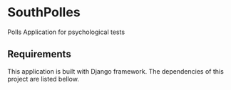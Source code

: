 SouthPolles
===========

Polls Application for psychological tests

Requirements
------------

This application is built with Django framework. The dependencies of this project are listed bellow.
